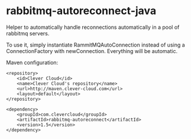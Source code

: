 rabbitmq-autoreconnect-java
===========================

Helper to automatically handle reconnections automatically in a pool of rabbitmq servers.

To use it, simply instantiate RammitMQAutoConnection instead of using a ConnectionFactory with newConnection.
Everything will be automatic.

Maven configuration:

```
<repository>
    <id>Clever Cloud</id>
    <name>Clever Cloud's repository</name>
    <url>http://maven.clever-cloud.com</url>
    <layout>default</layout>
</repository>
```

```
<dependency>
    <groupId>com.clevercloud</groupId>
    <artifactId>rabbitmq-autoreconnect</artifactId>
    <version>1.5</version>
</dependency>
```

